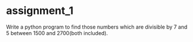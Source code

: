 # assignment_1
Write a python program to find those numbers which are divisible by 7 and 5 between 1500 and 2700(both included).
